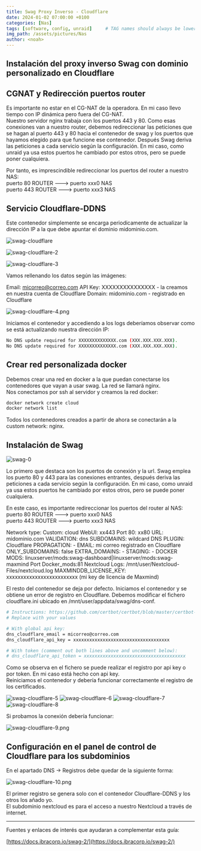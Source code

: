 ```yaml
---
title: Swag Proxy Inverso - Cloudflare
date: 2024-01-02 07:00:00 +0100
categories: [Nas]
tags: [software, config, unraid]     # TAG names should always be lowercase
img_path: /assets/pictures/Nas
author: <noah>
---
```

## Instalación del proxy inverso Swag con dominio personalizado en Cloudflare

## CGNAT y Redirección puertos router
Es importante no estar en el CG-NAT de la operadora. En mi caso llevo tiempo con IP dinámica pero fuera del CG-NAT.  
Nuestro servidor nginx trabaja con los puertos 443 y 80. Como esas conexiones van a nuestro router, debemos redireccionar las peticiones que se hagan al puerto 443 y 80 hacia el contenedor de swag y los puertos que hayamos elegido para que funcione ese contenedor. 
Después Swag deriva las peticiones a cada servicio según la configuración. En mi caso, como unraid ya usa estos puertos he cambiado por estos otros, pero se puede poner cualquiera.

Por tanto, es imprescindible redireccionar los puertos del router a nuestro NAS:  
puerto 80 ROUTER ---> puerto xxx0 NAS  
puerto 443 ROUTER ---> puerto xxx3 NAS  

## Servicio Cloudflare-DDNS

Este contenedor simplemente se encarga periodicamente de actualizar la dirección IP  a la que debe apuntar el dominio midominio.com. 

![swag-cloudflare](swag-cloudflare.png)

![swag-cloudflare-2](swag-cloudflare-2.png)

![swag-cloudflare-3](swag-cloudflare-3.png)

Vamos rellenando los datos según las imágenes:

Email: micorreo@correo.com
API Key: XXXXXXXXXXXXXXX - la creamos en nuestra cuenta de Cloudflare
Domain: midominio.com - registrado en Cloudflare

![swag-cloudflare-4.png](swag-cloudflare-4.png)

Iniciamos el contenedor y accediendo a los logs deberíamos observar como se está actualizando nuestra dirección IP:

```bash
No DNS update required for XXXXXXXXXXXXXX.com (XXX.XXX.XXX.XXX).
No DNS update required for XXXXXXXXXXXXXX.com (XXX.XXX.XXX.XXX).
```  

## Crear red personalizada docker

Debemos crear una red en docker a la que puedan conectarse los contenedores que vayan a usar swag. La red se llamará nginx.  
Nos conectamos por ssh al servidor y creamos la red docker:
```bash
docker network create cloud
docker network list
```  
Todos los contenedores creados a partir de ahora se conectarán a la custom network: nginx.


## Instalación de Swag

![swag-0](swag-0.png)

Lo primero que destaca son los puertos de conexión y la url. 
Swag emplea los puerto 80 y 443 para las conexiones entrantes, después deriva las peticiones a cada servicio según la configuración. En mi caso, como unraid ya usa estos puertos he cambiado por estos otros, pero se puede poner cualquiera.

En este caso, es importante redireccionar los puertos del router al NAS:  
puerto 80 ROUTER ---> puerto xxx0 NAS  
puerto 443 ROUTER ---> puerto xxx3 NAS  

Network type: Custom: cloud
WebUI: xx443
Port 80: xx80
URL: midominio.com
VALIDATION: dns
SUBDOMAINS: wildcard
DNS PLUGIN: Cloudflare
PROPAGATION: -
EMAIL: mi correo registrado en Cloudflare
ONLY_SUBDOMAINS: false
EXTRA_DOMAINS: - 
STAGING: - 
DOCKER MODS: linuxserver/mods:swag-dashboard|linuxserver/mods:swag-maxmind
Port Docker_mods:81
Nextcloud Logs: /mnt/user/Nextcloud-Files/nextcloud.log
MAXMINDDB_LICENSE_KEY: xxxxxxxxxxxxxxxxxxxxxxxxx (mi key de licencia de Maxmind)

El resto del contenedor se deja por defecto. Iniciamos el contenedor y se obtiene un error de registro en Cloudflare. Debemos modificar el fichero cloudflare.ini ubicado en /mnt/user/appdata/swag/dns-conf.  

``` bash
# Instructions: https://github.com/certbot/certbot/blob/master/certbot-dns-clou>
# Replace with your values

# With global api key:
dns_cloudflare_email = micorreo@correo.com
dns_cloudflare_api_key = xxxxxxxxxxxxxxxxxxxxxxxxxxxxxxxxxxxx

# With token (comment out both lines above and uncomment below):
# dns_cloudflare_api_token = xxxxxxxxxxxxxxxxxxxxxxxxxxxxxxxxxxxxxx
```
Como se observa en el fichero se puede realizar el registro por api key o por token. En mi caso está hecho con api key.  
Reiniciamos el contenedor y debería funcionar correctamente el registro de los certificados.  

![swag-cloudflare-5](swag-cloudflare-5.png)
![swag-cloudflare-6](swag-cloudflare-6.png)
![swag-cloudflare-7](swag-cloudflare-7.png)
![swag-cloudflare-8](swag-cloudflare-8.png)

Si probamos la conexión debería funcionar:

![swag-cloudflare-9.png](swag-cloudflare-9.png)

## Configuración en el panel de control de Cloudflare para los subdominios  

En el apartado DNS -> Registros debe quedar de la siguiente forma:  

![swag-cloudflare-10.png](swag-cloudflare-10.png)

El primer registro se genera solo con el contenedor Cloudflare-DDNS y los otros los añado yo.  
El subdominio nextcloud es para el acceso a nuestro Nextcloud a través de internet.  

***   
Fuentes y enlaces de interés que ayudaran a complementar esta guía:  

[https://docs.ibracorp.io/swag-2/](https://docs.ibracorp.io/swag-2/)
